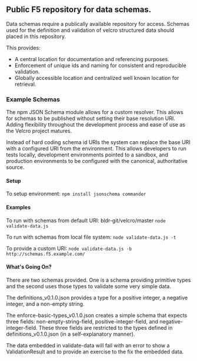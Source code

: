 ## Public F5 repository for data schemas. ##

Data schemas require a publically available repository for access. Schemas
used for the definition and validation of velcro structured data should placed
in this repository.

This provides:
- A central location for documentation and referencing purposes.
- Enforcement of unique ids and naming for consistent and reproducible
  validation.
- Globally accessible location and centralized well known location for
  retrieval.

### Example Schemas ###

The npm JSON Schema module allows for a custom resolver. This allows for schemas
to be published without setting their base resolution URI. Adding flexibility
throughout the development process and ease of use as the Velcro project
matures.

Instead of hard coding schema id URIs the system can replace the base URI with a
configured URI from the environment. This allows developers to run tests
locally, development environments pointed to a sandbox, and production
environments to be configured with the canonical, authoritative source.

#### Setup ####
To setup environment:
`npm install jsonschema commander`

#### Examples ####
To run with schemas from default URI: bldr-git/velcro/master
`node validate-data.js`

To run with schemas from local file system:
`node validate-data.js -t`

To provide a custom URI:
`node validate-data.js -b http://schemas.f5.example.com/`

#### What's Going On? ####
There are two schemas provided. One is a schema providing primitive types and
the second uses those types to validate some very simple data.

The definitions_v0.1.0.json provides a type for a positive integer, a negative
integer, and a non-empty string.

The enforce-basic-types_v0.1.0.json creates a simple schema that expects three
fields: non-empty-string-field, positive-integer-field, and
negative-integer-field. These three fields are restricted to the types defined
in definitions_v0.1.0.json (in a self-explanatory manner).

The data embedded in validate-data will fail with an error to show a
ValidationResult and to provide an exercise to the fix the embedded data.
